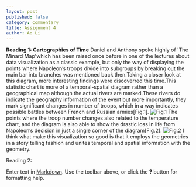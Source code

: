 ```yaml
---
layout: post
published: false
category: commentary
title: Assignment 4
author: Ao Li
---
```

**Reading 1: Cartographies of Time**
Daniel and Anthony spoke highly of 'The Minard Map'which has been raised once before in one of the lectures about data visualization as a classic example, but only the way of displaying the points where Napoleon’s troops divide into subgroups by breaking out the main bar into branches was mentioned back then.Taking a closer look at this diagram, more interesting findings were discoverred this time.This statistic chart is more of a temporal-spatial diagram rather than a geographical map although the actual rivers are marked.These rivers do indicate the geography information of the event but more importantly, they mark significant changes in number of troops, which in a way indicates possible battles between French and Russian armies[Fig.1].
![Fig.1]({{site.baseurl}}/assets/Cropped_Minard_Map.jpg)
The points where the troop number changes also related to the temperature chart, and the diagram is also able to show the drastic loss in life from Napoleon’s decision in just a single corner of the diagram[Fig.2].
![Fig.2]({{site.baseurl}}/assets/minard_corner.png)
I think what make this visualization so good is that it employs the geometries in a story telling fashion and unites temporal and spatial information with the geometry.

Reading 2:

Enter text in [Markdown](http://daringfireball.net/projects/markdown/). Use the toolbar above, or click the **?** button for formatting help.
